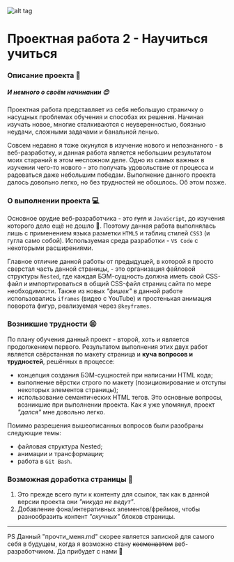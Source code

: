 ![alt tag](https://i.postimg.cc/c1RMPWX5/kartina-opjat-dvojka-hudozhnik-fjodor-reshetnikov.jpg)
# Проектная работа 2 - Научиться учиться
### Описание проекта :book:
##### И немного о своём начинании :blush:
Проектная работа представляет из себя небольшую страничку о насущных проблемах обучения и способах их решения. Начиная изучать новое, многие сталкиваются с неуверенностью, боязнью неудачи, сложными задачами и банальной ленью.

Совсем недавно я тоже окунулся в изучение нового и непознанного - в веб-разработку, и данная работа является небольшим результатом моих стараний в этом ~~не~~сложном деле. Одно из самых важных в изучении чего-то нового - это получать удовольствие от процесса и радоваться даже небольшим победам. Выполнение данного проекта далось довольно легко, но без трудностей не обошлось. Об этом позже.

### О выполнении проекта :computer:
Основное орудие веб-разработчика - это ~~гугл~~ и `JavaScript`, до изучения которого дело ещё не дошло :see_no_evil:. Поэтому данная работа выполнялась лишь с применением языка разметки `HTML5` и таблиц стилей `CSS3` (и гугла само собой). Используемая среда разработки - `VS Code` с некоторыми расширениями.

Главное отличие данной работы от предыдущей, в которой я просто сверстал часть данной страницы, - это организация файловой структуры `Nested`, где каждая БЭМ-сущность должна иметь свой CSS-файл и импортироваться в общий CSS-файл страниц сайта по мере необходимости. Также из новых _"фишек"_ в данной работе использовались `iframes` (видео с YouTube) и простенькая анимация поворота фигур, реализуемая через `@keyframes`.

### Возникшие трудности :tired_face:
По плану обучения данный проект - второй, хоть и является продолжением первого. Результатом выполнения этих двух работ является свёрстанная по макету страница и **куча вопросов и трудностей**, решённых в процессе:
- концепция создания БЭМ-сущностей при написании HTML кода;
- выполнение вёрстки строго по макету (позиционирование и отступы некоторых элементов страницы);
- использование семантических HTML тегов.
Это основные вопросы, возникшие при выполнении проекта. Как я уже упомянул, проект _"дался"_ мне довольно легко.

Помимо разрешения вышеописанных вопросов были разобраны следующие темы:
- файловая структура Nested;
- анимации и трансформации;
- работа в `Git Bash`.

### Возможная доработка страницы :wrench:
1. Это прежде всего пути к контенту для ссылок, так как в данной версии проекта они _"никуда не ведут"_.
2. Добавление фона/интеративных элементов/фреймов, чтобы разнообразить контент _"скучных"_ блоков страницы.
___
PS Данный "прочти_меня.md" скорее является запиской для самого себя в будущем, когда я возможно стану ~~космонавтом~~ веб-разработчиком. Да прибудет с нами :metal:
